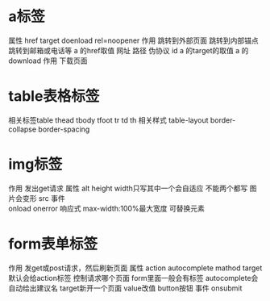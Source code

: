 # a标签
属性 href target doenload rel=noopener
作用 跳转到外部页面 跳转到内部锚点 跳转到邮箱或电话等
a 的href取值 网址 路径 伪协议 id
a 的target的取值 
a 的download 作用 下载页面
# table表格标签
相关标签table thead tbody tfoot tr td th
相关样式 table-layout border-collapse border-spacing
# img标签
作用 发出get请求
属性 alt height width只写其中一个会自适应 不能两个都写
图片会变形 src
事件  
onload onerror
响应式 max-width:100%最大宽度
可替换元素
# form表单标签
作用 发get或post请求，然后刷新页面
属性 action autocomplete mathod target
默认会给action标签 控制请求哪个页面 
form里面一般会有标签
autocomplete会自动给出建议名 target新开一个页面
value改值 button按钮 
事件 onsubmit

